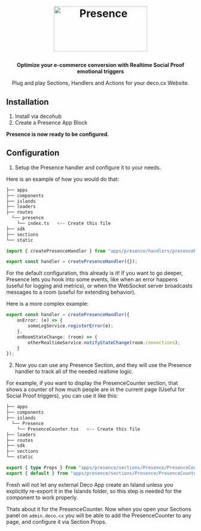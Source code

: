 <h1>
  <p align="center">
    <img alt="Presence" src="https://raw.githubusercontent.com/viktormarinho/deco-apps/main/presence/Presence.png" width="250" height="120"/>
  </p>
</h1>

<p align="center">
  <strong>
    Optimize your e-commerce conversion with Realtime Social Proof emotional triggers
  </strong>
</p>

<p align="center">
  Plug and play Sections, Handlers and Actions for your deco.cx Website.
</p>

## Installation

1. Install via decohub
2. Create a Presence App Block

**Presence is now ready to be configured.**

## Configuration

1. Setup the Presence handler and configure it to your needs.

Here is an example of how you would do that:

```bash
├── apps
├── components
├── islands
├── loaders
├── routes
  └── presence
    └── index.ts   <-- Create this file
├── sdk
├── sections
└── static
```

```ts
import { createPresenceHandler } from "apps/presence/handlers/presenceRoom.ts"

export const handler = createPresenceHandler({});
```

For the default configuration, this already is it!
If you want to go deeper, Presence lets you hook into some events, like
when an error happens (useful for logging and metrics), 
or when the WebSocket server broadcasts messages to a room (useful for extending behavior).

Here is a more complex example:

```ts
export const handler = createPresenceHandler({
    onError: (e) => {
        someLogService.registerError(e);
    },
    onRoomStateChange: (room) => {
        otherRealtimeService.notifyStateChange(room.connections);
    }
});
```

2. Now you can use any Presence Section, and they will use the Presence handler to track all of the needed realtime logic.

For example, if you want to display the PresenceCounter section, 
that shows a counter of how much people are in the current page (Useful for Social Proof triggers),
you can use it like this:

```bash
├── apps
├── components
├── islands
  └── Presence
    └── PresenceCounter.tsx   <-- Create this file
├── loaders
├── routes
├── sdk
├── sections
└── static
```

```ts
export { type Props } from "apps/presence/sections/Presence/PresenceCounter.tsx";
export { default } from "apps/presence/sections/Presence/PresenceCounter.tsx";
```

Fresh will not let any external Deco App create an Island unless you explicitly 
re-export it in the Islands folder, so this step is needed for the component to work properly.

Thats about it for the PresenceCounter. Now when you open your Sections panel on `admin.deco.cx` you
will be able to add the PresenceCounter to any page, and configure it via Section Props.